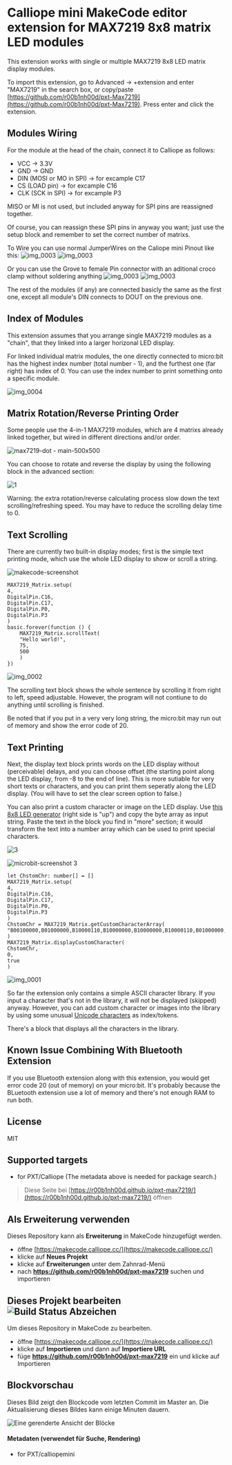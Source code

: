 # Calliope mini MakeCode editor extension for MAX7219 8x8 matrix LED modules

This extension works with single or multiple MAX7219 8x8 LED matrix display modules.

To import this extension, go to Advanced -> +extension and enter "MAX7219" in the search box, or copy/paste [https://github.com/r00b1nh00d/pxt-Max7219](https://github.com/r00b1nh00d/pxt-Max7219). Press enter and click the extension.



## Modules Wiring

For the module at the head of the chain, connect it to Calliope as follows:

* VCC -> 3.3V 
* GND -> GND
* DIN (MOSI or MO in SPI) -> for excample C17
* CS (LOAD pin) -> for excample C16
* CLK (SCK in SPI) -> for excample P3

MISO or MI is not used, but included anyway for SPI pins are reassigned together.

Of course, you can reassign these SPI pins in anyway you want; just use the setup block and remember to set the correct number of matrixs.

To Wire you can use normal JumperWires on the Caliope mini Pinout like this:
![img_0003](https://github.com/r00b1nh00d/pxt-MAX7219/blob/master/Calliope_JumperWire.jpg)
![img_0003](https://github.com/r00b1nh00d/pxt-MAX7219/blob/master/MAX_JumperWire.jpg)

Or you can use the Grove to female Pin connector with an aditional croco clamp without soldering anything
![img_0003](https://github.com/r00b1nh00d/pxt-MAX7219/blob/master/Calliope_GroveWire.jpg)
![img_0003](https://github.com/r00b1nh00d/pxt-MAX7219/blob/master/MAX_GroveWire.jpg)

The rest of the modules (if any) are connected basicly the same as the first one, except all module's DIN connects to DOUT on the previous one.



## Index of Modules

This extension assumes that you arrange single MAX7219 modules as a "chain", that they linked into a larger horizonal LED display.

For linked individual matrix modules, the one directly connected to micro:bit has the highest index number (total number - 1), and the furthest one (far right) has index of 0. You can use the index number to print something onto a specific module.

![img_0004](https://user-images.githubusercontent.com/44191076/50699988-5e941000-1084-11e9-841e-5ff173872540.JPG)

## Matrix Rotation/Reverse Printing Order

Some people use the 4-in-1 MAX7219 modules, which are 4 matrixs already linked together, but wired in different directions and/or order.

![max7219-dot - main-500x500](https://user-images.githubusercontent.com/44191076/53904356-d2e93080-4080-11e9-96bd-c1c3e5111a4b.jpg)

You can choose to rotate and reverse the display by using the following block in the advanced section:

![1](https://github.com/r00b1nh00d/pxt-MAX7219/blob/master/MakecodeScreenshot2.PNG)

Warning: the extra rotation/reverse calculating process slow down the text scrolling/refreshing speed. You may have to reduce the scrolling delay time to 0.

## Text Scrolling

There are currently two built-in display modes; first is the simple text printing mode, which use the whole LED display to show or scroll a string.

![makecode-screenshot](https://github.com/r00b1nh00d/pxt-MAX7219/blob/master/MakecodeScreenshot1.PNG)

```blocks
MAX7219_Matrix.setup(
4,
DigitalPin.C16,
DigitalPin.C17,
DigitalPin.P0,
DigitalPin.P3
)
basic.forever(function () {
    MAX7219_Matrix.scrollText(
    "Hello world!",
    75,
    500
    )
})
```

![img_0002](https://user-images.githubusercontent.com/44191076/50700052-88e5cd80-1084-11e9-843f-2fa339c39b6f.JPG)

The scrolling text block shows the whole sentence by scrolling it from right to left, speed adjustable. However, the program will not contiune to do anything until scrolling is finished.

Be noted that if you put in a very very long string, the micro:bit may run out of memory and show the error code of 20.

## Text Printing

Next, the display text block prints words on the LED display without (perceivable) delays, and you can choose offset (the starting point along the LED display, from -8 to the end of line). This is more sutiable for very short texts or characters, and you can print them seperatly along the LED display. (You will have to set the clear screen option to false.)

You can also print a custom character or image on the LED display. Use [this 8x8 LED generator](http://robojax.com/learn/arduino/8x8LED/) (right side is "up") and copy the byte array as input string. Paste the text in the block you find in "more" section; it would transform the text into a number array which can be used to print special characters.

![3](https://user-images.githubusercontent.com/44191076/50700687-2261af00-1086-11e9-8451-aff7c771dc64.jpg)

![microbit-screenshot 3](https://user-images.githubusercontent.com/44191076/50702213-31972b80-108b-11e9-928e-9e4a991c5dbb.png)

```blocks
let ChstomChr: number[] = []
MAX7219_Matrix.setup(
4,
DigitalPin.C16,
DigitalPin.C17,
DigitalPin.P0,
DigitalPin.P3
)
ChstomChr = MAX7219_Matrix.getCustomCharacterArray(
"B00100000,B01000000,B10000110,B10000000,B10000000,B10000110,B01000000,B00100000"
)
MAX7219_Matrix.displayCustomCharacter(
ChstomChr,
0,
true
)
```

![img_0001](https://user-images.githubusercontent.com/44191076/50700621-ff36ff80-1085-11e9-942d-0ef1c3cef84f.JPG)

So far the extension only contains a simple ASCII character library. If you input a character that's not in the library, it will not be displayed (skipped) anyway. However, you can add custom character or images into the library by using some unusual [Unicode characters](https://en.wikipedia.org/wiki/List_of_Unicode_characters) as index/tokens.

There's a block that displays all the characters in the library.


## Known Issue Combining With Bluetooth Extension

If you use Bluetooth extension along with this extension, you would get error code 20 (out of memory) on your micro:bit. It's probably because the BLuetooth extension use a lot of memory and there's not enough RAM to run both.

## License

MIT

## Supported targets

* for PXT/Calliope
(The metadata above is needed for package search.)


> Diese Seite bei [https://r00b1nh00d.github.io/pxt-max7219/](https://r00b1nh00d.github.io/pxt-max7219/) öffnen

## Als Erweiterung verwenden

Dieses Repository kann als **Erweiterung** in MakeCode hinzugefügt werden.

* öffne [https://makecode.calliope.cc/](https://makecode.calliope.cc/)
* klicke auf **Neues Projekt**
* klicke auf **Erweiterungen** unter dem Zahnrad-Menü
* nach **https://github.com/r00b1nh00d/pxt-max7219** suchen und importieren

## Dieses Projekt bearbeiten ![Build Status Abzeichen](https://github.com/r00b1nh00d/pxt-max7219/workflows/MakeCode/badge.svg)

Um dieses Repository in MakeCode zu bearbeiten.

* öffne [https://makecode.calliope.cc/](https://makecode.calliope.cc/)
* klicke auf **Importieren** und dann auf **Importiere URL**
* füge **https://github.com/r00b1nh00d/pxt-max7219** ein und klicke auf Importieren

## Blockvorschau

Dieses Bild zeigt den Blockcode vom letzten Commit im Master an.
Die Aktualisierung dieses Bildes kann einige Minuten dauern.

![Eine gerenderte Ansicht der Blöcke](https://github.com/r00b1nh00d/pxt-max7219/raw/master/.github/makecode/blocks.png)

#### Metadaten (verwendet für Suche, Rendering)

* for PXT/calliopemini
<script src="https://makecode.com/gh-pages-embed.js"></script><script>makeCodeRender("{{ site.makecode.home_url }}", "{{ site.github.owner_name }}/{{ site.github.repository_name }}");</script>
